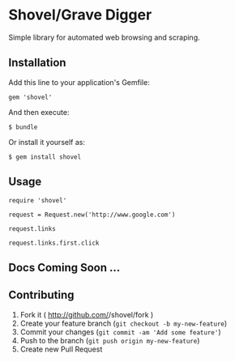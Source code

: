 # Shovel/Grave Digger

  Simple library for automated web browsing and scraping.

## Installation

Add this line to your application's Gemfile:

    gem 'shovel'

And then execute:

    $ bundle

Or install it yourself as:

    $ gem install shovel

## Usage
    
    require 'shovel'

    request = Request.new('http://www.google.com')

    request.links

    request.links.first.click


##  Docs Coming Soon ...

## Contributing

1. Fork it ( http://github.com/<my-github-username>/shovel/fork )
2. Create your feature branch (`git checkout -b my-new-feature`)
3. Commit your changes (`git commit -am 'Add some feature'`)
4. Push to the branch (`git push origin my-new-feature`)
5. Create new Pull Request
